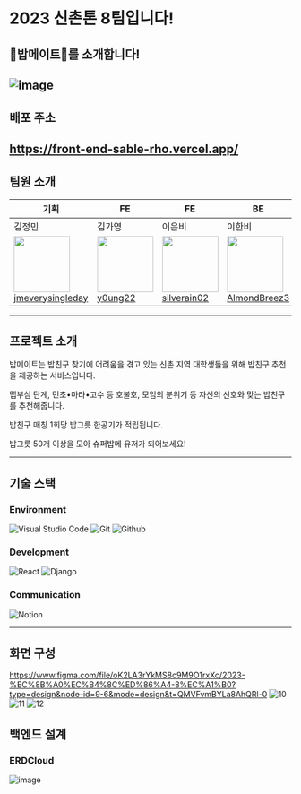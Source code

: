 # 2023 신촌톤 8팀입니다!
## 🍚밥메이트🍚를 소개합니다!
![image](https://github.com/2023-SINCHONTHON-Team8/Server/assets/122217424/017d8e66-3515-4bc1-a8eb-da51ef0ba74e)
---
## 배포 주소
https://front-end-sable-rho.vercel.app/
---
## 팀원 소개
| 기획 | FE | FE | BE | BE | BE | BE |
| --- | --- | --- | --- | --- | --- | --- |
| 김정민 | 김가영 | 이은비 | 이한비 | 김성현 | 이혜지 | 현종혁 |
| <img src="https://avatars.githubusercontent.com/u/127923560?v=4" width="100px" height="100px"><br/><a href="https://github.com/jmeverysingleday">jmeverysingleday</a> | <img src="https://avatars.githubusercontent.com/u/126054466?v=4" width="100px" height="100px"><br/><a href="https://github.com/y0ung22">y0ung22</a> | <img src="https://avatars.githubusercontent.com/u/108103346?v=4" width="100px" height="100px"><br><a href="https://github.com/silverain02">silverain02</a> | <img src="https://avatars.githubusercontent.com/u/126054466?v=4" width="100px" height="100px"><br/><a href="https://github.com/AlmondBreez3">AlmondBreez3</a> |<img src="https://avatars.githubusercontent.com/u/127824570?v=4" width="100px" height="100px"><br/><a href="https://github.com/sunghyun1356 ">sunghyun1356 </a> |<img src="https://avatars.githubusercontent.com/u/127820713?v=4" width="100px" height="100px"><br/><a href="https://github.com/ehyeji ">ehyeji </a> |<img src="https://avatars.githubusercontent.com/u/55123397?v=4" width="100px" height="100px"><br/><a href="https://github.com/0-lingual">0-lingual</a> |

---
## 프로젝트 소개
밥메이트는 밥친구 찾기에 어려움을 겪고 있는 신촌 지역 대학생들을 위해 밥친구 추천을 제공하는 서비스입니다.

맵부심 단계, 민초•마라•고수 등 호불호, 모임의 분위기 등 자신의 선호와 맞는 밥친구를 추천해줍니다. 

밥친구 매칭 1회당 밥그릇 한공기가 적립됩니다.

밥그릇 50개 이상을 모아 슈퍼밥메 유저가 되어보세요!

---
## 기술 스택
### Environment
![Visual Studio Code](https://img.shields.io/badge/Visual%20Studio%20Code-007ACC?style=for-the-badge&logo=Visual%20Studio%20Code&logoColor=white)
![Git](https://img.shields.io/badge/Git-F05032?style=for-the-badge&logo=Git&logoColor=white)
![Github](https://img.shields.io/badge/GitHub-181717?style=for-the-badge&logo=GitHub&logoColor=white)                 

### Development
![React](https://img.shields.io/badge/React-20232A?style=for-the-badge&logo=react&logoColor=61DAFB)
![Django](https://img.shields.io/badge/Django-092E20?style=for-the-badge&logo=Django&logoColor=white)

### Communication
![Notion](https://img.shields.io/badge/Notion-000000?style=for-the-badge&logo=Notion&logoColor=white)

---
## 화면 구성
https://www.figma.com/file/oK2LA3rYkMS8c9M9O1rxXc/2023-%EC%8B%A0%EC%B4%8C%ED%86%A4-8%EC%A1%B0?type=design&node-id=9-6&mode=design&t=QMVFvmBYLa8AhQRl-0
![10](https://github.com/2023-SINCHONTHON-Team8/Server/assets/108103346/367f8e57-9c01-4991-84ec-bfbe69355dbd)
![11](https://github.com/2023-SINCHONTHON-Team8/Server/assets/108103346/99c00214-89d4-44a8-885e-2e3ff97a72fb)
![12](https://github.com/2023-SINCHONTHON-Team8/Server/assets/108103346/54562414-544b-4ab6-8ffd-26db7304771e)

## 백엔드 설계
### ERDCloud
![image](https://github.com/2023-SINCHONTHON-Team8/Front-end/assets/122217424/0ace4242-40ec-4686-808f-31dabfa5ac29)


